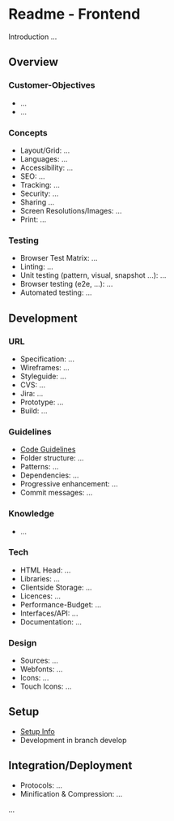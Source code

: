 # Readme - Frontend

Introduction ...

## Overview

### Customer-Objectives

* ...
* ...

### Concepts

* Layout/Grid: ...
* Languages: ...
* Accessibility: ...
* SEO: ...
* Tracking: ...
* Security: ...
* Sharing ...
* Screen Resolutions/Images: ...
* Print: ...

### Testing

* Browser Test Matrix: ...
* Linting: ...
* Unit testing (pattern, visual, snapshot ...): ...
* Browser testing (e2e, ...): ...
* Automated testing: ...

## Development

### URL

* Specification: ...
* Wireframes: ...
* Styleguide: ...
* CVS: ...
* Jira: ...
* Prototype: ...
* Build: ...

### Guidelines

* [Code Guidelines](./project/docs/___.md)
* Folder structure: ...
* Patterns: ...
* Dependencies: ...
* Progressive enhancement: ...
* Commit messages: ...

### Knowledge

<!-- What a developer should know (languages, frameworks, methodology, how to ...) -->

* ... 

### Tech

* HTML Head: ...
* Libraries: ...
* Clientside Storage: ...
* Licences: ...
* Performance-Budget: ...
* Interfaces/API: ...
* Documentation: ...

### Design

* Sources: ...
* Webfonts: ...
* Icons: ...
* Touch Icons: ...

## Setup

* [Setup Info](./project/docs/___.md)
* Development in branch develop

## Integration/Deployment

* Protocols: ...
* Minification & Compression: ...

...
